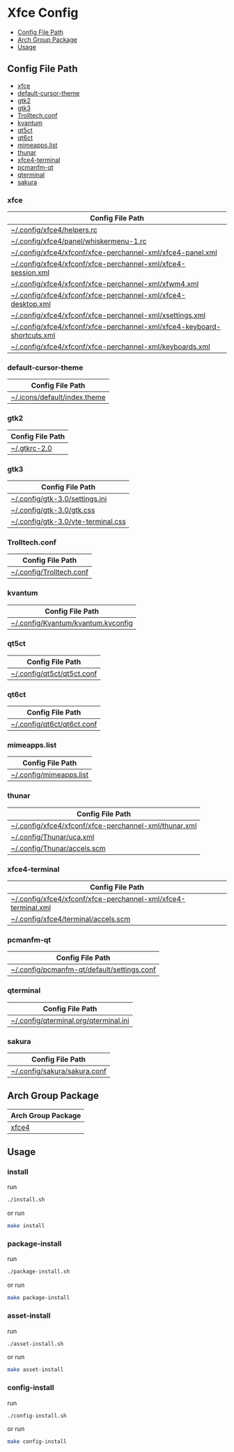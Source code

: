 

# Xfce Config

* [Config File Path](#config-file-path)
* [Arch Group Package](#arch-group-package)
* [Usage](#usage)




## Config File Path

* [xfce](#xfce)
* [default-cursor-theme](#default-cursor-theme)
* [gtk2](#gtk2)
* [gtk3](#gtk3)
* [Trolltech.conf](#trolltechconf)
* [kvantum](#kvantum)
* [qt5ct](#qt5ct)
* [qt6ct](#qt6ct)
* [mimeapps.list](#mimeappslist)
* [thunar](#thunar)
* [xfce4-terminal](#xfce4-terminal)
* [pcmanfm-qt](#pcmanfm-qt)
* [qterminal](#qterminal)
* [sakura](#sakura)


### xfce

| Config File Path |
| --- |
| [~/.config/xfce4/helpers.rc](./asset/overlay/etc/skel/.config/xfce4/helpers.rc) |
| [~/.config/xfce4/panel/whiskermenu-1.rc](./asset/overlay/etc/skel/.config/xfce4/panel/whiskermenu-1.rc) |
| [~/.config/xfce4/xfconf/xfce-perchannel-xml/xfce4-panel.xml](./asset/overlay/etc/skel/.config/xfce4/xfconf/xfce-perchannel-xml/xfce4-panel.xml) |
| [~/.config/xfce4/xfconf/xfce-perchannel-xml/xfce4-session.xml](./asset/overlay/etc/skel/.config/xfce4/xfconf/xfce-perchannel-xml/xfce4-session.xml) |
| [~/.config/xfce4/xfconf/xfce-perchannel-xml/xfwm4.xml](./asset/overlay/etc/skel/.config/xfce4/xfconf/xfce-perchannel-xml/xfwm4.xml) |
| [~/.config/xfce4/xfconf/xfce-perchannel-xml/xfce4-desktop.xml](./asset/overlay/etc/skel/.config/xfce4/xfconf/xfce-perchannel-xml/xfce4-desktop.xml) |
| [~/.config/xfce4/xfconf/xfce-perchannel-xml/xsettings.xml](./asset/overlay/etc/skel/.config/xfce4/xfconf/xfce-perchannel-xml/xsettings.xml) |
| [~/.config/xfce4/xfconf/xfce-perchannel-xml/xfce4-keyboard-shortcuts.xml](./asset/overlay/etc/skel/.config/xfce4/xfconf/xfce-perchannel-xml/xfce4-keyboard-shortcuts.xml) |
| [~/.config/xfce4/xfconf/xfce-perchannel-xml/keyboards.xml](./asset/overlay/etc/skel/.config/xfce4/xfconf/xfce-perchannel-xml/keyboards.xml) |


### default-cursor-theme

| Config File Path |
| --- |
| [~/.icons/default/index.theme](./asset/overlay/etc/skel/.icons/default/index.theme) |


### gtk2

| Config File Path |
| --- |
| [~/.gtkrc-2.0](./asset/overlay/etc/skel/.gtkrc-2.0) |


### gtk3

| Config File Path |
| --- |
| [~/.config/gtk-3.0/settings.ini](./asset/overlay/etc/skel/.config/gtk-3.0/settings.ini) |
| [~/.config/gtk-3.0/gtk.css](./asset/overlay/etc/skel/.config/gtk-3.0/gtk.css) |
| [~/.config/gtk-3.0/vte-terminal.css](./asset/overlay/etc/skel/.config/gtk-3.0/vte-terminal.css) |


### Trolltech.conf

| Config File Path |
| --- |
| [~/.config/Trolltech.conf](./asset/overlay/etc/skel/.config/Trolltech.conf) |


### kvantum

| Config File Path |
| --- |
| [~/.config/Kvantum/kvantum.kvconfig](./asset/overlay/etc/skel/.config/Kvantum/kvantum.kvconfig) |


### qt5ct

| Config File Path |
| --- |
| [~/.config/qt5ct/qt5ct.conf](./asset/overlay/etc/skel/.config/qt5ct/qt5ct.conf) |


### qt6ct

| Config File Path |
| --- |
| [~/.config/qt6ct/qt6ct.conf](./asset/overlay/etc/skel/.config/qt6ct/qt6ct.conf) |


### mimeapps.list

| Config File Path |
| --- |
| [~/.config/mimeapps.list](./asset/overlay/etc/skel/.config/mimeapps.list) |


### thunar

| Config File Path |
| --- |
| [~/.config/xfce4/xfconf/xfce-perchannel-xml/thunar.xml](./asset/overlay/etc/skel/.config/xfce4/xfconf/xfce-perchannel-xml/thunar.xml) |
| [~/.config/Thunar/uca.xml](./asset/overlay/etc/skel/.config/Thunar/uca.xml) |
| [~/.config/Thunar/accels.scm](./asset/overlay/etc/skel/..config/Thunar/accels.scm) |


### xfce4-terminal

| Config File Path |
| --- |
| [~/.config/xfce4/xfconf/xfce-perchannel-xml/xfce4-terminal.xml](./asset/overlay/etc/skel/.config/xfce4/xfconf/xfce-perchannel-xml/xfce4-terminal.xml) |
| [~/.config/xfce4/terminal/accels.scm](./asset/overlay/etc/skel/.config/xfce4/terminal/accels.scm) |


### pcmanfm-qt

| Config File Path |
| --- |
| [~/.config/pcmanfm-qt/default/settings.conf](./asset/overlay/etc/skel/.config/pcmanfm-qt/default/settings.conf) |


### qterminal

| Config File Path |
| --- |
| [~/.config/qterminal.org/qterminal.ini](./asset/overlay/etc/skel/.config/qterminal.org/qterminal.ini) |


### sakura

| Config File Path |
| --- |
| [~/.config/sakura/sakura.conf](./asset/overlay/etc/skel/.config/sakura/sakura.conf) |








## Arch Group Package

| Arch Group Package |
| --- |
| [xfce4](https://archlinux.org/groups/x86_64/xfce4/) |




## Usage


### install

run

``` sh
./install.sh
```

or run

``` sh
make install
```


### package-install

run

``` sh
./package-install.sh
```

or run

``` sh
make package-install
```


### asset-install

run

``` sh
./asset-install.sh
```

or run

``` sh
make asset-install
```


### config-install

run

``` sh
./config-install.sh
```

or run

``` sh
make config-install
```
